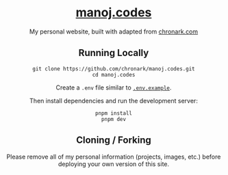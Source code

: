 <div align="center">
    <a href="https://manoj.codes"><h1 align="center">manoj.codes</h1></a>

My personal website, built with adapted from [chronark.com](https://github.com/chronark/chronark.com)

## Running Locally

```sh-session
git clone https://github.com/chronark/manoj.codes.git
cd manoj.codes
```

Create a `.env` file similar to [`.env.example`](https://github.com/chronark/manoj.codes/blob/main/.env.example).

Then install dependencies and run the development server:
```sh-session
pnpm install
pnpm dev
```


## Cloning / Forking

Please remove all of my personal information (projects, images, etc.) before deploying your own version of this site.
